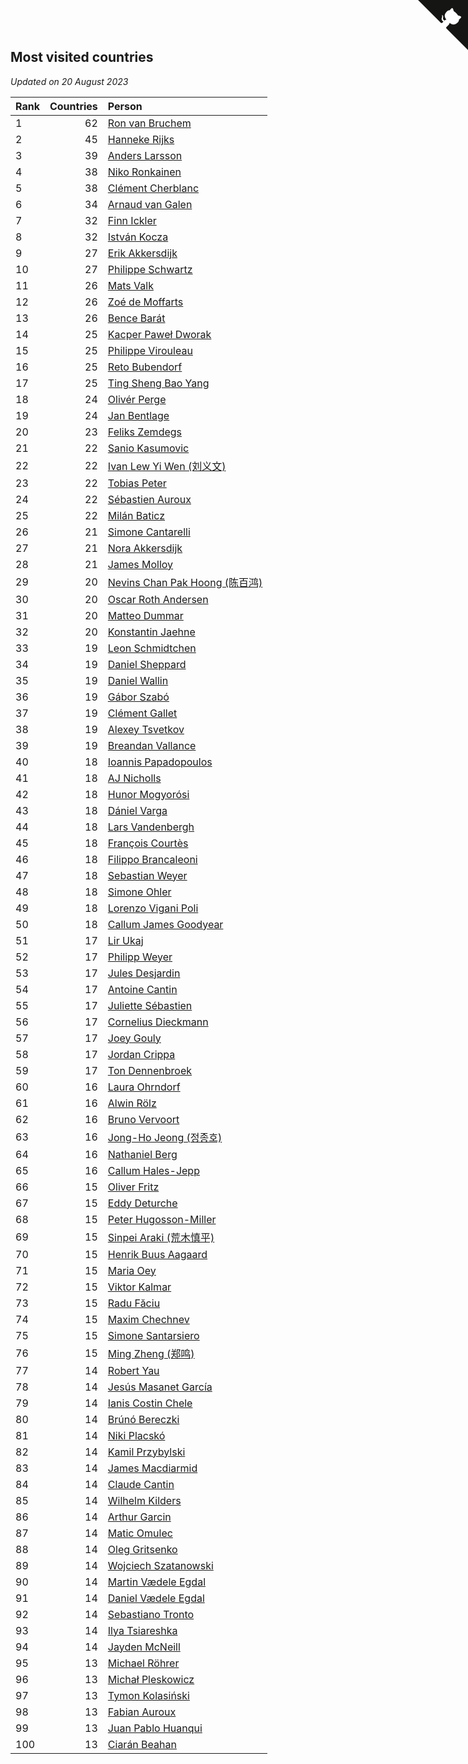 ## Most visited countries

*Updated on 20 August 2023*

| Rank | Countries | Person |
| :--- | ---: | :--- |
| 1 | 62 | [Ron van Bruchem](https://www.worldcubeassociation.org/persons/2003BRUC01) |
| 2 | 45 | [Hanneke Rijks](https://www.worldcubeassociation.org/persons/2008RIJK01) |
| 3 | 39 | [Anders Larsson](https://www.worldcubeassociation.org/persons/2003LARS01) |
| 4 | 38 | [Niko Ronkainen](https://www.worldcubeassociation.org/persons/2010RONK01) |
| 5 | 38 | [Clément Cherblanc](https://www.worldcubeassociation.org/persons/2014CHER05) |
| 6 | 34 | [Arnaud van Galen](https://www.worldcubeassociation.org/persons/2006GALE01) |
| 7 | 32 | [Finn Ickler](https://www.worldcubeassociation.org/persons/2012ICKL01) |
| 8 | 32 | [István Kocza](https://www.worldcubeassociation.org/persons/2005KOCZ01) |
| 9 | 27 | [Erik Akkersdijk](https://www.worldcubeassociation.org/persons/2005AKKE01) |
| 10 | 27 | [Philippe Schwartz](https://www.worldcubeassociation.org/persons/2018SCHW02) |
| 11 | 26 | [Mats Valk](https://www.worldcubeassociation.org/persons/2007VALK01) |
| 12 | 26 | [Zoé de Moffarts](https://www.worldcubeassociation.org/persons/2010MOFF02) |
| 13 | 26 | [Bence Barát](https://www.worldcubeassociation.org/persons/2008BARA01) |
| 14 | 25 | [Kacper Paweł Dworak](https://www.worldcubeassociation.org/persons/2020DWOR01) |
| 15 | 25 | [Philippe Virouleau](https://www.worldcubeassociation.org/persons/2008VIRO01) |
| 16 | 25 | [Reto Bubendorf](https://www.worldcubeassociation.org/persons/2012BUBE01) |
| 17 | 25 | [Ting Sheng Bao Yang](https://www.worldcubeassociation.org/persons/2008BAOY01) |
| 18 | 24 | [Olivér Perge](https://www.worldcubeassociation.org/persons/2007PERG01) |
| 19 | 24 | [Jan Bentlage](https://www.worldcubeassociation.org/persons/2010BENT01) |
| 20 | 23 | [Feliks Zemdegs](https://www.worldcubeassociation.org/persons/2009ZEMD01) |
| 21 | 22 | [Sanio Kasumovic](https://www.worldcubeassociation.org/persons/2009KASU01) |
| 22 | 22 | [Ivan Lew Yi Wen (刘义文)](https://www.worldcubeassociation.org/persons/2012WENI01) |
| 23 | 22 | [Tobias Peter](https://www.worldcubeassociation.org/persons/2014PETE03) |
| 24 | 22 | [Sébastien Auroux](https://www.worldcubeassociation.org/persons/2008AURO01) |
| 25 | 22 | [Milán Baticz](https://www.worldcubeassociation.org/persons/2005BATI01) |
| 26 | 21 | [Simone Cantarelli](https://www.worldcubeassociation.org/persons/2012CANT02) |
| 27 | 21 | [Nora Akkersdijk](https://www.worldcubeassociation.org/persons/2009CHRI03) |
| 28 | 21 | [James Molloy](https://www.worldcubeassociation.org/persons/2011MOLL01) |
| 29 | 20 | [Nevins Chan Pak Hoong (陈百鸿)](https://www.worldcubeassociation.org/persons/2010CHAN20) |
| 30 | 20 | [Oscar Roth Andersen](https://www.worldcubeassociation.org/persons/2008ANDE02) |
| 31 | 20 | [Matteo Dummar](https://www.worldcubeassociation.org/persons/2017DUMM01) |
| 32 | 20 | [Konstantin Jaehne](https://www.worldcubeassociation.org/persons/2015JAEH01) |
| 33 | 19 | [Leon Schmidtchen](https://www.worldcubeassociation.org/persons/2010SCHM01) |
| 34 | 19 | [Daniel Sheppard](https://www.worldcubeassociation.org/persons/2009SHEP01) |
| 35 | 19 | [Daniel Wallin](https://www.worldcubeassociation.org/persons/2013WALL03) |
| 36 | 19 | [Gábor Szabó](https://www.worldcubeassociation.org/persons/2005SZAB02) |
| 37 | 19 | [Clément Gallet](https://www.worldcubeassociation.org/persons/2004GALL02) |
| 38 | 19 | [Alexey Tsvetkov](https://www.worldcubeassociation.org/persons/2017TSVE02) |
| 39 | 19 | [Breandan Vallance](https://www.worldcubeassociation.org/persons/2007VALL01) |
| 40 | 18 | [Ioannis Papadopoulos](https://www.worldcubeassociation.org/persons/2013PAPA01) |
| 41 | 18 | [AJ Nicholls](https://www.worldcubeassociation.org/persons/2015NICH04) |
| 42 | 18 | [Hunor Mogyorósi](https://www.worldcubeassociation.org/persons/2015MOGY01) |
| 43 | 18 | [Dániel Varga](https://www.worldcubeassociation.org/persons/2008VARG01) |
| 44 | 18 | [Lars Vandenbergh](https://www.worldcubeassociation.org/persons/2003VAND01) |
| 45 | 18 | [François Courtès](https://www.worldcubeassociation.org/persons/2008COUR01) |
| 46 | 18 | [Filippo Brancaleoni](https://www.worldcubeassociation.org/persons/2008BRAN01) |
| 47 | 18 | [Sebastian Weyer](https://www.worldcubeassociation.org/persons/2010WEYE02) |
| 48 | 18 | [Simone Ohler](https://www.worldcubeassociation.org/persons/2014OHLE01) |
| 49 | 18 | [Lorenzo Vigani Poli](https://www.worldcubeassociation.org/persons/2007POLI01) |
| 50 | 18 | [Callum James Goodyear](https://www.worldcubeassociation.org/persons/2012GOOD02) |
| 51 | 17 | [Lir Ukaj](https://www.worldcubeassociation.org/persons/2016UKAJ01) |
| 52 | 17 | [Philipp Weyer](https://www.worldcubeassociation.org/persons/2010WEYE01) |
| 53 | 17 | [Jules Desjardin](https://www.worldcubeassociation.org/persons/2010DESJ01) |
| 54 | 17 | [Antoine Cantin](https://www.worldcubeassociation.org/persons/2010CANT02) |
| 55 | 17 | [Juliette Sébastien](https://www.worldcubeassociation.org/persons/2014SEBA01) |
| 56 | 17 | [Cornelius Dieckmann](https://www.worldcubeassociation.org/persons/2009DIEC01) |
| 57 | 17 | [Joey Gouly](https://www.worldcubeassociation.org/persons/2007GOUL01) |
| 58 | 17 | [Jordan Crippa](https://www.worldcubeassociation.org/persons/2019CRIP01) |
| 59 | 17 | [Ton Dennenbroek](https://www.worldcubeassociation.org/persons/2003DENN01) |
| 60 | 16 | [Laura Ohrndorf](https://www.worldcubeassociation.org/persons/2009OHRN01) |
| 61 | 16 | [Alwin Rölz](https://www.worldcubeassociation.org/persons/2016ROLZ01) |
| 62 | 16 | [Bruno Vervoort](https://www.worldcubeassociation.org/persons/2011VERV01) |
| 63 | 16 | [Jong-Ho Jeong (정종호)](https://www.worldcubeassociation.org/persons/2008JONG03) |
| 64 | 16 | [Nathaniel Berg](https://www.worldcubeassociation.org/persons/2012BERG04) |
| 65 | 16 | [Callum Hales-Jepp](https://www.worldcubeassociation.org/persons/2012HALE01) |
| 66 | 15 | [Oliver Fritz](https://www.worldcubeassociation.org/persons/2014FRIT02) |
| 67 | 15 | [Eddy Deturche](https://www.worldcubeassociation.org/persons/2014DETU01) |
| 68 | 15 | [Peter Hugosson-Miller](https://www.worldcubeassociation.org/persons/2021HUGO01) |
| 69 | 15 | [Sinpei Araki (荒木慎平)](https://www.worldcubeassociation.org/persons/2006ARAK01) |
| 70 | 15 | [Henrik Buus Aagaard](https://www.worldcubeassociation.org/persons/2006BUUS01) |
| 71 | 15 | [Maria Oey](https://www.worldcubeassociation.org/persons/2007OEYM01) |
| 72 | 15 | [Viktor Kalmar](https://www.worldcubeassociation.org/persons/2011KALM01) |
| 73 | 15 | [Radu Făciu](https://www.worldcubeassociation.org/persons/2009FACI01) |
| 74 | 15 | [Maxim Chechnev](https://www.worldcubeassociation.org/persons/2011CHEC01) |
| 75 | 15 | [Simone Santarsiero](https://www.worldcubeassociation.org/persons/2009SANT01) |
| 76 | 15 | [Ming Zheng (郑鸣)](https://www.worldcubeassociation.org/persons/2009ZHEN11) |
| 77 | 14 | [Robert Yau](https://www.worldcubeassociation.org/persons/2009YAUR01) |
| 78 | 14 | [Jesús Masanet García](https://www.worldcubeassociation.org/persons/2004MASA01) |
| 79 | 14 | [Ianis Costin Chele](https://www.worldcubeassociation.org/persons/2021CHEL01) |
| 80 | 14 | [Brúnó Bereczki](https://www.worldcubeassociation.org/persons/2008BERE01) |
| 81 | 14 | [Niki Placskó](https://www.worldcubeassociation.org/persons/2008PLAC01) |
| 82 | 14 | [Kamil Przybylski](https://www.worldcubeassociation.org/persons/2016PRZY01) |
| 83 | 14 | [James Macdiarmid](https://www.worldcubeassociation.org/persons/2015MACD03) |
| 84 | 14 | [Claude Cantin](https://www.worldcubeassociation.org/persons/2012CANT01) |
| 85 | 14 | [Wilhelm Kilders](https://www.worldcubeassociation.org/persons/2010KILD02) |
| 86 | 14 | [Arthur Garcin](https://www.worldcubeassociation.org/persons/2014GARC27) |
| 87 | 14 | [Matic Omulec](https://www.worldcubeassociation.org/persons/2010OMUL02) |
| 88 | 14 | [Oleg Gritsenko](https://www.worldcubeassociation.org/persons/2011GRIT01) |
| 89 | 14 | [Wojciech Szatanowski](https://www.worldcubeassociation.org/persons/2011SZAT01) |
| 90 | 14 | [Martin Vædele Egdal](https://www.worldcubeassociation.org/persons/2013EGDA02) |
| 91 | 14 | [Daniel Vædele Egdal](https://www.worldcubeassociation.org/persons/2013EGDA01) |
| 92 | 14 | [Sebastiano Tronto](https://www.worldcubeassociation.org/persons/2011TRON02) |
| 93 | 14 | [Ilya Tsiareshka](https://www.worldcubeassociation.org/persons/2012TERE01) |
| 94 | 14 | [Jayden McNeill](https://www.worldcubeassociation.org/persons/2012MCNE01) |
| 95 | 13 | [Michael Röhrer](https://www.worldcubeassociation.org/persons/2009ROHR01) |
| 96 | 13 | [Michał Pleskowicz](https://www.worldcubeassociation.org/persons/2009PLES01) |
| 97 | 13 | [Tymon Kolasiński](https://www.worldcubeassociation.org/persons/2016KOLA02) |
| 98 | 13 | [Fabian Auroux](https://www.worldcubeassociation.org/persons/2009AURO01) |
| 99 | 13 | [Juan Pablo Huanqui](https://www.worldcubeassociation.org/persons/2013HUAN30) |
| 100 | 13 | [Ciarán Beahan](https://www.worldcubeassociation.org/persons/2012BEAH01) |


<a href="https://github.com/JustinTimeCuber/wca_statistics" class="github-corner" aria-label="View source on Github"><svg width="80" height="80" viewBox="0 0 250 250" style="fill:#151513; color:#fff; position: absolute; top: 0; border: 0; right: 0;" aria-hidden="true"><path d="M0,0 L115,115 L130,115 L142,142 L250,250 L250,0 Z"></path><path d="M128.3,109.0 C113.8,99.7 119.0,89.6 119.0,89.6 C122.0,82.7 120.5,78.6 120.5,78.6 C119.2,72.0 123.4,76.3 123.4,76.3 C127.3,80.9 125.5,87.3 125.5,87.3 C122.9,97.6 130.6,101.9 134.4,103.2" fill="currentColor" style="transform-origin: 130px 106px;" class="octo-arm"></path><path d="M115.0,115.0 C114.9,115.1 118.7,116.5 119.8,115.4 L133.7,101.6 C136.9,99.2 139.9,98.4 142.2,98.6 C133.8,88.0 127.5,74.4 143.8,58.0 C148.5,53.4 154.0,51.2 159.7,51.0 C160.3,49.4 163.2,43.6 171.4,40.1 C171.4,40.1 176.1,42.5 178.8,56.2 C183.1,58.6 187.2,61.8 190.9,65.4 C194.5,69.0 197.7,73.2 200.1,77.6 C213.8,80.2 216.3,84.9 216.3,84.9 C212.7,93.1 206.9,96.0 205.4,96.6 C205.1,102.4 203.0,107.8 198.3,112.5 C181.9,128.9 168.3,122.5 157.7,114.1 C157.9,116.9 156.7,120.9 152.7,124.9 L141.0,136.5 C139.8,137.7 141.6,141.9 141.8,141.8 Z" fill="currentColor" class="octo-body"></path></svg></a><style>.github-corner:hover .octo-arm{animation:octocat-wave 560ms ease-in-out}@keyframes octocat-wave{0%,100%{transform:rotate(0)}20%,60%{transform:rotate(-25deg)}40%,80%{transform:rotate(10deg)}}@media (max-width:500px){.github-corner:hover .octo-arm{animation:none}.github-corner .octo-arm{animation:octocat-wave 560ms ease-in-out}}</style>
